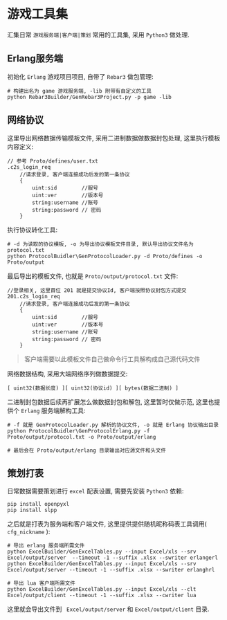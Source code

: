 # 游戏工具集

汇集日常 `游戏服务端|客户端|策划` 常用的工具集, 采用 `Python3` 做处理.

## Erlang服务端

初始化 `Erlang` 游戏项目项目, 自带了 `Rebar3` 做包管理:

```shell
# 构建出名为 game 游戏服务端, -lib 附带有自定义的工具
python Rebar3Builder/GenRebar3Project.py -p game -lib
```

## 网络协议

这里导出网络数据传输模板文件, 采用二进制数据做数据封包处理, 这里执行模板内容定义:

```plain
// 参考 Proto/defines/user.txt
.c2s_login_req
	//请求登录, 客户端连接成功后发的第一条协议
	{
		uint:sid 		//服号
		uint:ver 		//版本号
		string:username //账号
		string:password // 密码
	}
```

执行协议转化工具:

```shell
# -d 为读取的协议模板, -o 为导出协议模板文件目录, 默认导出协议文件名为 protocol.txt
python ProtocolBuidler\GenProtocolLoader.py -d Proto/defines -o Proto/output
```

最后导出的模板文件, 也就是 `Proto/output/protocol.txt` 文件:

```plain
//登录相关, 这里首位 201 就是提交协议Id, 客户端按照协议封包方式提交
201.c2s_login_req
	//请求登录, 客户端连接成功后发的第一条协议
	{
		uint:sid 		//服号
		uint:ver 		//版本号
		string:username //账号
		string:password // 密码
	}
```

> 客户端需要以此模板文件自己做命令行工具解构成自己源代码文件

网络数据结构, 采用大端网络序列做数据提交:

```plain
[ uint32(数据长度) ][ uint32(协议id) ][ bytes(数据二进制) ]
```

二进制封包数据后续再扩展怎么做数据封包和解包, 这里暂时仅做示范, 这里也提供个 `Erlang` 服务端解构工具:

```shell
# -f 就是 GenProtocolLoader.py 解析的协议文件, -o 就是 Erlang 协议输出目录
python ProtocolBuidler\GenProtocolErlang.py -f Proto/output/protocol.txt -o Proto/output/erlang

# 最后会在 Proto/output/erlang 目录输出对应源文件和头文件
```

## 策划打表

日常数据需要策划进行 `excel` 配表设置, 需要先安装 `Python3` 依赖:

```shell
pip install openpyxl
pip install slpp
```

之后就是打表为服务端和客户端文件, 这里提供提供随机昵称码表工具调用( `cfg_nickname` ):

```shell
# 导出 erlang 服务端所需文件
python ExcelBuilder/GenExcelTables.py --input Excel/xls --srv Excel/output/server  --timeout -1 --suffix .xlsx --swriter erlangerl
python ExcelBuilder/GenExcelTables.py --input Excel/xls --srv Excel/output/server --timeout -1 --suffix .xlsx --swriter erlanghrl

# 导出 lua 客户端所需文件
python ExcelBuilder/GenExcelTables.py --input Excel/xls --clt Excel/output/client --timeout -1 --suffix .xlsx --cwriter lua
```

这里就会导出文件到 ` Excel/output/server` 和 `Excel/output/client` 目录.
